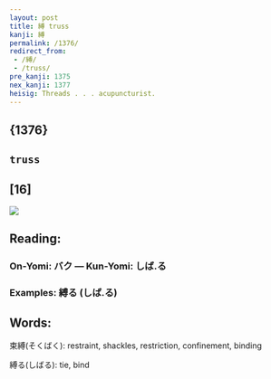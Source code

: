 ```yaml
---
layout: post
title: 縛 truss
kanji: 縛
permalink: /1376/
redirect_from:
 - /縛/
 - /truss/
pre_kanji: 1375
nex_kanji: 1377
heisig: Threads . . . acupuncturist.
---
```


## {1376}

## `truss`

## [16]

<div class="stroke"><img src="E7B89B.png" /></div>

## Reading:

### On-Yomi: バク &mdash; Kun-Yomi: しば.る

### Examples: 縛る (しば.る)

## Words:

束縛(そくばく): restraint, shackles, restriction, confinement, binding

縛る(しばる): tie, bind
